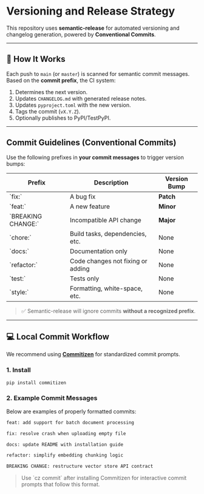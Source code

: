 # Versioning and Release Strategy

This repository uses **semantic-release** for automated versioning and changelog generation, powered by **Conventional Commits**.

---

## 🚀 How It Works

Each push to `main` (or `master`) is scanned for semantic commit messages. Based on the **commit prefix**, the CI system:

1. Determines the next version.
2. Updates `CHANGELOG.md` with generated release notes.
3. Updates `pyproject.toml` with the new version.
4. Tags the commit (`vX.Y.Z`).
5. Optionally publishes to PyPI/TestPyPI.

---

##  Commit Guidelines (Conventional Commits)

Use the following prefixes in **your commit messages** to trigger version bumps:

| Prefix               | Description                          | Version Bump |
|---------------------|--------------------------------------|--------------|
| \`fix:\`             | A bug fix                            | **Patch**    |
| \`feat:\`            | A new feature                        | **Minor**    |
| \`BREAKING CHANGE:\` | Incompatible API change              | **Major**    |
| \`chore:\`           | Build tasks, dependencies, etc.      | None         |
| \`docs:\`            | Documentation only                   | None         |
| \`refactor:\`        | Code changes not fixing or adding    | None         |
| \`test:\`            | Tests only                           | None         |
| \`style:\`           | Formatting, white-space, etc.        | None         |

> ✅ Semantic-release will ignore commits **without a recognized prefix**.

---

## 💻 Local Commit Workflow

We recommend using **[Commitizen](https://github.com/commitizen/cz-cli)** for standardized commit prompts.

### 1. Install

```bash
pip install commitizen
```

### 2. Example Commit Messages

Below are examples of properly formatted commits:

```bash
feat: add support for batch document processing

fix: resolve crash when uploading empty file

docs: update README with installation guide

refactor: simplify embedding chunking logic

BREAKING CHANGE: restructure vector store API contract
```

> Use \`cz commit\` after installing Commitizen for interactive commit prompts that follow this format.
